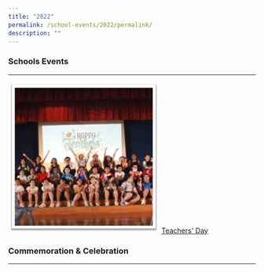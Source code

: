 ```yaml
---
title: "2022"
permalink: /school-events/2022/permalink/
description: ""
---
```

### **Schools Events**
---
![](/images/School%20Events/2022/2022%20Teachers'%20Day%20Logo.jpg) [Teachers' Day](https://photos.app.goo.gl/bodHrmohigr3nrcJ8)

### **Commemoration &amp; Celebration**
---